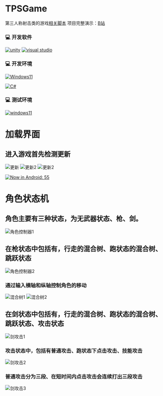 # TPSGame
第三人称射击类的游戏[相关脚本](https://github.com/dyx77421088/TPSGameScript)
项目完整演示：[B站](https://www.bilibili.com/video/BV1pC4y157Hw/?vd_source=5202eeacb653b75c01741c25d905490c)
### 💻 开发软件

[![unity](https://img.shields.io/badge/unity-2021%20-brightgreen?style=flat-square)](https://unity.com/cn)
[![visual studio](https://img.shields.io/badge/Visual%20Studio-2022%20-brightgreen?style=flat-square)](https://visualstudio.microsoft.com/zh-hans/)

### 💻 开发环境

[![Windows11](https://img.shields.io/badge/Windows%2011-4F4F4F?style=flat-square&logo=windows&logoColor=33B4F1&labelColor=4F4F4F)](https://www.microsoft.com/zh-cn/software-download/windows11/)

[![C#](https://img.shields.io/badge/C%23%20-4F4F4F?style=flat-square&logo=csharp&logoColor=A279DD&labelColor=4F4F4F)](https://dotnet.microsoft.com/en-us/languages/csharp)

### 💻 测试环境

[![windows11](https://img.shields.io/badge/Windows%2011-4F4F4F?style=flat-square&logo=windows&logoColor=33B4F1&labelColor=4F4F4F)](https://www.microsoft.com/zh-cn/software-download/windows11/)


# 加载界面
## 进入游戏首先检测更新
![更新](https://github.com/dyx77421088/TPSGame/assets/46596598/e9fe9ba5-8baa-4cf6-8c9e-cffce3d14b95)
![更新2](https://github.com/dyx77421088/TPSGame/assets/46596598/acdb1ee4-ded2-409c-8654-c8fd59766b5c)
![更新2](https://github.com/dyx77421088/TPSGame/assets/46596598/acdb1ee4-ded2-409c-8654-c8fd59766b5c)

[![Now in Android: 55](https://i.ytimg.com/vi/BRjFy6ViTvE/maxresdefault.jpg)](https://youtu.be/BRjFy6ViTvE "加载")
# 角色状态机
## 角色主要有三种状态，为无武器状态、枪、剑。
![角色控制器1](https://github.com/dyx77421088/TPSGame/assets/46596598/3771308f-1b0a-49f1-a406-b862118f703a)
## 在枪状态中包括有，行走的混合树、跑状态的混合树、跳跃状态
![角色控制器2](https://github.com/dyx77421088/TPSGame/assets/46596598/4d05bdf7-14cf-4b13-a85a-0146477edb33)
### 通过输入横轴和纵轴控制角色的移动
![混合树1](https://github.com/dyx77421088/TPSGame/assets/46596598/be59f882-50e6-4087-988e-d8b8f2b0b5fb)  ![混合树2](https://github.com/dyx77421088/TPSGame/assets/46596598/c4bed4ae-926d-4091-85ac-7fad9be05b81)

## 在剑状态中包括有，行走的混合树、跑状态的混合树、跳跃状态、攻击状态
![剑攻击1](https://github.com/dyx77421088/TPSGame/assets/46596598/473b7177-f65d-4fd9-ade5-c3b729807fb6)
### 攻击状态中，包括有普通攻击、跑状态下点击攻击、技能攻击
![剑攻击2](https://github.com/dyx77421088/TPSGame/assets/46596598/a2e1656d-cf7e-428f-a4cf-925ac458f30b)
### 普通攻击分为三段、在短时间内点击攻击会连续打出三段攻击
![剑攻击3](https://github.com/dyx77421088/TPSGame/assets/46596598/f29feb78-3893-41f3-b9bb-09e26c5108a2)

